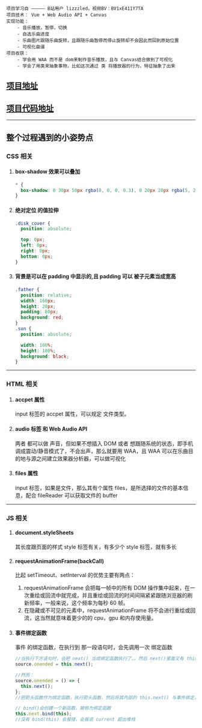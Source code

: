 ```
项目学习自 ————— B站用户 lizzzled，视频BV：BV1xE411Y7TA
项目技术： Vue + Web Audio API + Canvas
实现功能：
    - 音乐播放，暂停，切换
    - 自选乐曲进度
    - 乐曲图片跟随乐曲旋转，且跟随乐曲暂停而停止旋转却不会因此而回到原始位置
    - 可视化曲谱
项目收获：
    - 学会用 WAA 而不是 dom来制作音乐播放，且与 Canvas结合做到了可视化
    - 学会了用类来抽象事物，比如这次通过 类 将播放器的行为，特征抽象了出来
```

## [项目地址](https://pengnima.github.io/pnm_music/index.html)

## [项目代码地址](https://github.com/pengnima/music-vue)

---

## 整个过程遇到的小姿势点

### CSS 相关

1. #### box-shadow 效果可以叠加

   ```css
   * {
     box-shadow: 0 30px 50px rgba(0, 0, 0, 0.3), 0 20px 20px rgba(5, 226, 255, 0.3);
   }
   ```

2. #### 绝对定位 的值拉伸

   ```css
   .disk_cover {
     position: absolute;

     top: 0px;
     left: 0px;
     right: 0px;
     bottom: 0px;
   }
   ```

3. #### 背景是可以在 padding 中显示的,且 padding 可以 被子元素当成宽高

   ```css
   .father {
     position: relative;
     width: 160px;
     height: 20px;
     padding: 80px;
     background: red;
   }
   .sun {
     position: absolute;

     width: 100%;
     height: 100%;
     background: black;
   }
   ```

---

### HTML 相关

1. #### accpet 属性
   input 标签的 accpet 属性，可以规定 文件类型。
2. #### audio 标签 和 Web Audio API
   两者 都可以做 声音，但如果不想插入 DOM 或者 想跟随系统的状态，即手机调成震动/静音模式了，不会出声，那么就要用 WAA，且 WAA 可以在乐曲目的地与源之间建立效果器分析器，可以做可视化
3. #### files 属性
   input 标签，如果是文件，那么其有个属性 files，是所选择的文件的基本信息，配合 fileReader 可以获取文件的 buffer

---

### JS 相关

1.  #### document.styleSheets
    其长度跟页面的样式 style 标签有关，有多少个 style 标签，就有多长
2.  #### requestAnimationFrame(backCall)
    比起 setTimeout、setInterval 的优势主要有两点：
    1. requestAnimationFrame 会把每一帧中的所有 DOM 操作集中起来，在一次重绘或回流中就完成，并且重绘或回流的时间间隔紧紧跟随浏览器的刷新频率，一般来说，这个频率为每秒 60 帧。
    2. 在隐藏或不可见的元素中，requestAnimationFrame 将不会进行重绘或回流，这当然就意味着更少的的 cpu，gpu 和内存使用量。
3.  #### 事件绑定函数

    事件 的绑定函数，在执行到 那一段语句时，会先调用一次 绑定函数

    ```js
    //当执行下方语句时，会把 next() 当成绑定函数执行了。。然后 next()里面又有 this.play()，所以无限循环
    source.onended = this.next();

    //然而：
    source.onended = () => {
      this.next();
    };
    //把箭头函数作为绑定函数，执行箭头函数，然后将其内部的 this.next() 与事件绑定，当事件触发时，就触发 this.next()函数，也可以用 bind(this)来代替箭头函数~

    // bind()会创建一个新函数，被称为绑定函数
    this.next.bind(this);
    //没有 bind(this) 会报错，会报说 current 超出堆栈
    ```
